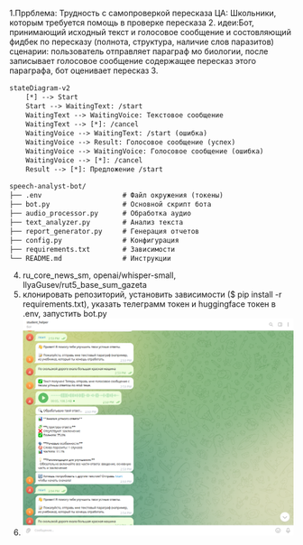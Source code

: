 1.Пррблема: Трудность с самопроверкой пересказа
ЦА: Школьники, которым требуется помощь в проверке пересказа
2. идеи:Бот, принимающий исходный текст и голосовое сообщение и состовляющий фидбек по пересказу (полнота, структура, наличие слов паразитов)
сценарии: пользователь отправляет параграф мо биологии, после записывает голосовое сообщение содержащее пересказ этого параграфа, бот оценивает пересказ
3. 
```mermaid
stateDiagram-v2
    [*] --> Start
    Start --> WaitingText: /start
    WaitingText --> WaitingVoice: Текстовое сообщение
    WaitingText --> [*]: /cancel
    WaitingVoice --> WaitingText: /start (ошибка)
    WaitingVoice --> Result: Голосовое сообщение (успех)
    WaitingVoice --> WaitingVoice: Голосовое сообщение (ошибка)
    WaitingVoice --> [*]: /cancel
    Result --> [*]: Предложение /start
```

```plaintext
speech-analyst-bot/
├── .env                    # Файл окружения (токены)
├── bot.py                  # Основной скрипт бота
├── audio_processor.py      # Обработка аудио
├── text_analyzer.py        # Анализ текста
├── report_generator.py     # Генерация отчетов
├── config.py               # Конфигурация
├── requirements.txt        # Зависимости
└── README.md               # Инструкции
```

4. ru_core_news_sm, openai/whisper-small, IlyaGusev/rut5_base_sum_gazeta
5. клонировать репозиторий, установить зависимости ($ pip install -r requirements.txt), указать телеграмм токен и huggingface токен в .env, запустить bot.py
6. ![img.png](img.png)